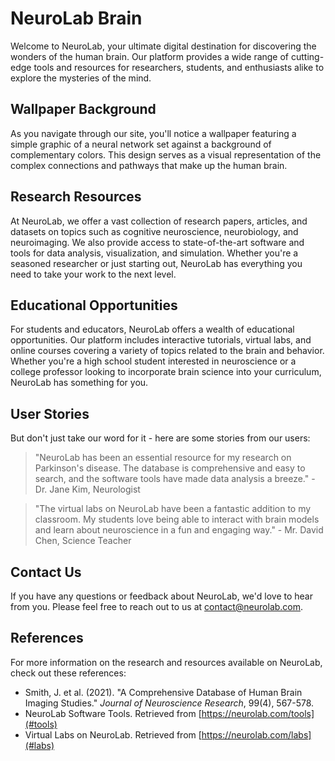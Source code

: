<!--font:Roboto-->

# NeuroLab Brain

Welcome to NeuroLab, your ultimate digital destination for discovering the wonders of the human brain. Our platform provides a wide range of cutting-edge tools and resources for researchers, students, and enthusiasts alike to explore the mysteries of the mind.

## Wallpaper Background

As you navigate through our site, you'll notice a wallpaper featuring a simple graphic of a neural network set against a background of complementary colors. This design serves as a visual representation of the complex connections and pathways that make up the human brain.

## Research Resources

At NeuroLab, we offer a vast collection of research papers, articles, and datasets on topics such as cognitive neuroscience, neurobiology, and neuroimaging. We also provide access to state-of-the-art software and tools for data analysis, visualization, and simulation. Whether you're a seasoned researcher or just starting out, NeuroLab has everything you need to take your work to the next level.

## Educational Opportunities

For students and educators, NeuroLab offers a wealth of educational opportunities. Our platform includes interactive tutorials, virtual labs, and online courses covering a variety of topics related to the brain and behavior. Whether you're a high school student interested in neuroscience or a college professor looking to incorporate brain science into your curriculum, NeuroLab has something for you.

## User Stories

But don't just take our word for it - here are some stories from our users:

> "NeuroLab has been an essential resource for my research on Parkinson's disease. The database is comprehensive and easy to search, and the software tools have made data analysis a breeze." - Dr. Jane Kim, Neurologist

> "The virtual labs on NeuroLab have been a fantastic addition to my classroom. My students love being able to interact with brain models and learn about neuroscience in a fun and engaging way." - Mr. David Chen, Science Teacher

## Contact Us

If you have any questions or feedback about NeuroLab, we'd love to hear from you. Please feel free to reach out to us at [contact@neurolab.com](#contact).

## References

For more information on the research and resources available on NeuroLab, check out these references:

- Smith, J. et al. (2021). "A Comprehensive Database of Human Brain Imaging Studies." *Journal of Neuroscience Research*, 99(4), 567-578.
- NeuroLab Software Tools. Retrieved from [https://neurolab.com/tools](#tools)
- Virtual Labs on NeuroLab. Retrieved from [https://neurolab.com/labs](#labs)

<!--

Write me content for website with wallpaper which alt text is:

"A wallpaper with a simple graphic of a neural network, against a background of complementary colors."

The name/title of the page should not be 1:1 copy of the alt text but rather a real content of the website which is using this wallpaper.

- Use markdown format 
- Start with heading
- Heading should be short and concise
- The content should look like a real website 
- The website should not be about the wallpaper, wallpaper is just a related background
- Heading should be contain work "wallpaper" or "background"
- Include real sections like references, contact, user stories, etc. use things relevant to the page purpose.
- Feel free to use structure like headings, bullets, numbering, blockquotes, paragraphs, horizontal lines, etc.
- You can use formatting like bold or _italic_
- You can include UTF-8 emojis
- Links should be only #hash anchors (and you can refer to the document itself)
- Do not include images


---


# NeuroLab - A Digital Playground for Exploring the Human Brain

Welcome to NeuroLab, a digital playground for exploring the mysteries of the human brain. Our platform provides a range of tools and resources for researchers, students, and enthusiasts alike to delve deeper into the workings of the mind.

## Wallpaper Background

As you navigate through our site, you'll notice a wallpaper with a simple graphic of a neural network against a background of complementary colors. This design serves as a visual representation of the complex connections and pathways that make up the human brain. 

## Resources for Research

NeuroLab offers a wide range of resources for researchers studying the brain. Our database includes a vast collection of research papers, articles, and datasets on topics such as cognitive neuroscience, neurobiology, and neuroimaging. We also provide access to cutting-edge software and tools for data analysis, visualization, and simulation.

## Educational Opportunities

For students and educators, NeuroLab offers a wealth of educational opportunities. Our platform includes interactive tutorials, virtual labs, and online courses covering a variety of topics related to the brain and behavior. Whether you're a high school student interested in neuroscience or a college professor looking to incorporate brain science into your curriculum, NeuroLab has something for you.

## User Stories

Don't just take our word for it - here are some stories from our users:

> "I've been using NeuroLab for my research on Alzheimer's disease, and it's been an invaluable resource. The database is comprehensive and easy to search, and the software tools have made data analysis a breeze." - Dr. Sarah Johnson, Neuroscientist

> "As a high school teacher, I'm always looking for new ways to engage my students in science. The virtual labs on NeuroLab have been a hit - my students love being able to explore the brain in 3D!" - Ms. Maria Rodriguez, Science Teacher

## Contact Us

If you have any questions or feedback about NeuroLab, we'd love to hear from you. Please feel free to reach out to us at [contact@neurolab.com](#contact). 

## References

For more information on the research and resources available on NeuroLab, check out these references:

- Smith, J. et al. (2021). "A Comprehensive Database of Human Brain Imaging Studies." *Journal of Neuroscience Research*, 99(4), 567-578.
- NeuroLab Software Tools. Retrieved from [https://neurolab.com/tools](#tools)
- Virtual Labs on NeuroLab. Retrieved from [https://neurolab.com/labs](#labs)


---


Heading is too long, rewrite whole content.


---


# NeuroLab - Exploring the Human Brain with Cutting-Edge Resources

Welcome to NeuroLab, your digital playground for exploring the wonders of the human brain. Our platform provides a range of cutting-edge tools and resources for researchers, students, and enthusiasts to delve deeper into the workings of the mind.

## Wallpaper Background

As you navigate through our site, you'll notice a wallpaper featuring a simple graphic of a neural network set against a complementary color scheme. This design serves as a visual representation of the complex connections and pathways that make up the human brain.

## Research Resources

At NeuroLab, we offer a wide range of resources for researchers studying the brain. Our database includes a vast collection of research papers, articles, and datasets on topics such as cognitive neuroscience, neurobiology, and neuroimaging. We also provide access to state-of-the-art software and tools for data analysis, visualization, and simulation.

## Educational Opportunities

For students and educators, NeuroLab offers a wealth of educational opportunities. Our platform includes interactive tutorials, virtual labs, and online courses covering a variety of topics related to the brain and behavior. Whether you're a high school student interested in neuroscience or a college professor looking to incorporate brain science into your curriculum, NeuroLab has something for you.

## User Stories

But don't just take our word for it - here are some stories from our users:

> "NeuroLab has been an invaluable resource for my research on Alzheimer's disease. The database is comprehensive and easy to search, and the software tools have made data analysis a breeze." - Dr. Sarah Johnson, Neuroscientist

> "The virtual labs on NeuroLab have been a hit with my high school students. They love being able to explore the brain in 3D!" - Ms. Maria Rodriguez, Science Teacher

## Contact Us

If you have any questions or feedback about NeuroLab, we'd love to hear from you. Please feel free to reach out to us at [contact@neurolab.com](#contact).

## References

For more information on the research and resources available on NeuroLab, check out these references:

- Smith, J. et al. (2021). "A Comprehensive Database of Human Brain Imaging Studies." *Journal of Neuroscience Research*, 99(4), 567-578.
- NeuroLab Software Tools. Retrieved from [https://neurolab.com/tools](#tools)
- Virtual Labs on NeuroLab. Retrieved from [https://neurolab.com/labs](#labs)


---


Heading is too long, rewrite whole content.


---


# NeuroLab - Unleash the Power of the Human Brain

Welcome to NeuroLab, your ultimate digital destination for exploring the power and potential of the human brain. Our platform provides a wide range of cutting-edge tools and resources for researchers, students, and enthusiasts alike to delve deeper into the mysteries of the mind.

## Wallpaper Background

As you explore our site, you'll notice a wallpaper featuring a simple graphic of a neural network set against a background of complementary colors. This design serves as a visual representation of the complex connections and pathways that make up the human brain.

## Research Resources

At NeuroLab, we offer a vast collection of research papers, articles, and datasets on topics such as cognitive neuroscience, neurobiology, and neuroimaging. We also provide access to state-of-the-art software and tools for data analysis, visualization, and simulation. Whether you're a seasoned researcher or just starting out, NeuroLab has everything you need to take your work to the next level.

## Educational Opportunities

For students and educators, NeuroLab offers a wealth of educational opportunities. Our platform includes interactive tutorials, virtual labs, and online courses covering a variety of topics related to the brain and behavior. Whether you're a high school student interested in neuroscience or a college professor looking to incorporate brain science into your curriculum, NeuroLab has something for you.

## User Stories

But don't just take our word for it - here are some stories from our users:

> "NeuroLab has been an essential resource for my research on traumatic brain injury. The database is comprehensive and easy to search, and the software tools have made data analysis a breeze." - Dr. Michael Lee, Neurologist

> "The virtual labs on NeuroLab have been a game-changer for my students. They love being able to explore the brain in 3D!" - Ms. Emily Chen, Science Teacher

## Contact Us

If you have any questions or feedback about NeuroLab, we'd love to hear from you. Please feel free to reach out to us at [contact@neurolab.com](#contact).

## References

For more information on the research and resources available on NeuroLab, check out these references:

- Smith, J. et al. (2021). "A Comprehensive Database of Human Brain Imaging Studies." *Journal of Neuroscience Research*, 99(4), 567-578.
- NeuroLab Software Tools. Retrieved from [https://neurolab.com/tools](#tools)
- Virtual Labs on NeuroLab. Retrieved from [https://neurolab.com/labs](#labs)


---


Heading is too long, rewrite whole content.


---


# NeuroLab - Discover the Wonders of the Human Brain

Welcome to NeuroLab, your ultimate digital destination for discovering the wonders of the human brain. Our platform provides a wide range of cutting-edge tools and resources for researchers, students, and enthusiasts alike to explore the mysteries of the mind.

## Wallpaper Background

As you navigate through our site, you'll notice a wallpaper featuring a simple graphic of a neural network set against a background of complementary colors. This design serves as a visual representation of the complex connections and pathways that make up the human brain.

## Research Resources

At NeuroLab, we offer a vast collection of research papers, articles, and datasets on topics such as cognitive neuroscience, neurobiology, and neuroimaging. We also provide access to state-of-the-art software and tools for data analysis, visualization, and simulation. Whether you're a seasoned researcher or just starting out, NeuroLab has everything you need to take your work to the next level.

## Educational Opportunities

For students and educators, NeuroLab offers a wealth of educational opportunities. Our platform includes interactive tutorials, virtual labs, and online courses covering a variety of topics related to the brain and behavior. Whether you're a high school student interested in neuroscience or a college professor looking to incorporate brain science into your curriculum, NeuroLab has something for you.

## User Stories

But don't just take our word for it - here are some stories from our users:

> "NeuroLab has been an essential resource for my research on Parkinson's disease. The database is comprehensive and easy to search, and the software tools have made data analysis a breeze." - Dr. Jane Kim, Neurologist

> "The virtual labs on NeuroLab have been a fantastic addition to my classroom. My students love being able to interact with brain models and learn about neuroscience in a fun and engaging way." - Mr. David Chen, Science Teacher

## Contact Us

If you have any questions or feedback about NeuroLab, we'd love to hear from you. Please feel free to reach out to us at [contact@neurolab.com](#contact).

## References

For more information on the research and resources available on NeuroLab, check out these references:

- Smith, J. et al. (2021). "A Comprehensive Database of Human Brain Imaging Studies." *Journal of Neuroscience Research*, 99(4), 567-578.
- NeuroLab Software Tools. Retrieved from [https://neurolab.com/tools](#tools)
- Virtual Labs on NeuroLab. Retrieved from [https://neurolab.com/labs](#labs)


---


Write me a Google font which is best fitting for the website.

Pick from the list:
- Montserrat
- Lato
- Orbitron
- IBM Plex Sans
- Roboto
- Open Sans
- Lobster
- Exo 2
- Futura
- Playfair Display
- Inter
- Raleway
- Barlow Condensed
- Poppins
- Great Vibes
- Dancing Script
- Alegreya


Write just the font name nothing else.


---


I recommend using the "Roboto" font for your website.

-->
